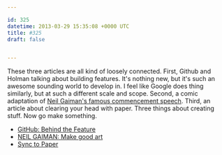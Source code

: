 ```yaml
---

id: 325
datetime: 2013-03-29 15:35:08 +0000 UTC
title: #325
draft: false


---
```


These three articles are all kind of loosely connected. First, Github and Holman talking about building features. It's nothing new, but it's such an awesome sounding world to develop in. I feel like Google does thing similarly, but at such a different scale and scope. Second, a comic adaptation of [Neil Gaiman's famous commencement speech](https://vimeo.com/42372767). Third, an article about clearing your head with paper. Three things about creating stuff. Now go make something. 

 
 * [GitHub: Behind the Feature](http://zachholman.com/talk/github-behind-the-feature/)
 * [NEIL GAIMAN: Make good art](http://zenpencils.com/comic/50-neil-gaiman-make-good-art/)
 * [Sync to Paper](http://robertgreiner.com/2013/03/sync-to-paper/)


